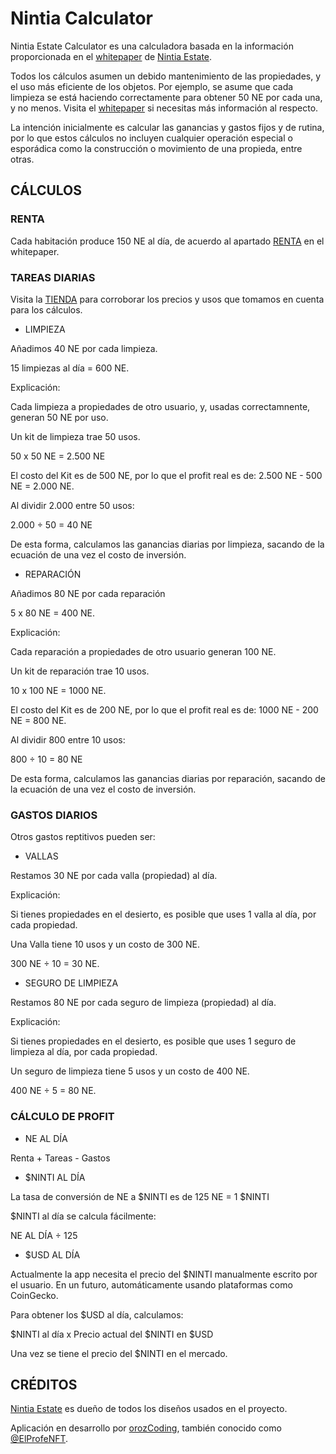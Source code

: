 # Nintia Calculator

Nintia Estate Calculator es una calculadora basada en la información proporcionada en el [whitepaper](https://whitepaper.nintiaestate.com/v/espanol/) de [Nintia Estate](https://nintiaestate.com/).

Todos los cálculos asumen un debido mantenimiento de las propiedades, y el uso más eficiente de los objetos. Por ejemplo, se asume que cada limpieza se está haciendo correctamente para obtener 50 NE por cada una, y no menos. Visita el [whitepaper](https://whitepaper.nintiaestate.com/v/espanol/) si necesitas más información al respecto.

La intención inicialmente es calcular las ganancias y gastos fijos y de rutina, por lo que estos cálculos no incluyen cualquier operación especial o esporádica como la construcción o movimiento de una propieda, entre otras.

## CÁLCULOS

### RENTA

Cada habitación produce 150 NE al día, de acuerdo al apartado [RENTA](https://whitepaper.nintiaestate.com/v/espanol/farming/rent) en el whitepaper.

### TAREAS DIARIAS

Visita la [TIENDA](https://game.nintiaestate.com/game/store) para corroborar los precios y usos que tomamos en cuenta para los cálculos.

- LIMPIEZA

Añadimos 40 NE por cada limpieza.

15 limpiezas al día = 600 NE.

Explicación:

Cada limpieza a propiedades de otro usuario, y, usadas correctamnente, generan 50 NE por uso.

Un kit de limpieza trae 50 usos.

50 x 50 NE = 2.500 NE

El costo del Kit es de 500 NE, por lo que el profit real es de:
2.500 NE - 500 NE = 2.000 NE.

Al dividir 2.000 entre 50 usos:

2.000 ÷ 50 = 40 NE

De esta forma, calculamos las ganancias diarias por limpieza, sacando de la ecuación de una vez el costo de inversión.

- REPARACIÓN

Añadimos 80 NE por cada reparación

5 x 80 NE = 400 NE.

Explicación:

Cada reparación a propiedades de otro usuario generan 100 NE.

Un kit de reparación trae 10 usos.

10 x 100 NE = 1000 NE.

El costo del Kit es de 200 NE, por lo que el profit real es de:
1000 NE - 200 NE = 800 NE.

Al dividir 800 entre 10 usos:

800 ÷ 10 = 80 NE

De esta forma, calculamos las ganancias diarias por reparación, sacando de la ecuación de una vez el costo de inversión.


### GASTOS DIARIOS

Otros gastos reptitivos pueden ser:

- VALLAS

Restamos 30 NE por cada valla (propiedad) al día.

Explicación:

Si tienes propiedades en el desierto, es posible que uses 1 valla al día, por cada propiedad.

Una Valla tiene 10 usos y un costo de 300 NE.

300 NE ÷ 10 = 30 NE.

- SEGURO DE LIMPIEZA

Restamos 80 NE por cada seguro de limpieza (propiedad) al día.

Explicación:

Si tienes propiedades en el desierto, es posible que uses 1 seguro de limpieza al día, por cada propiedad.

Un seguro de limpieza tiene 5 usos y un costo de 400 NE.

400 NE ÷ 5 = 80 NE.


### CÁLCULO DE PROFIT

- NE AL DÍA

Renta + Tareas - Gastos

- $NINTI AL DÍA

La tasa de conversión de NE a $NINTI es de 125 NE = 1 $NINTI

$NINTI al día se calcula fácilmente:

NE AL DÍA ÷ 125

- $USD AL DÍA

Actualmente la app necesita el precio del $NINTI manualmente escrito por el usuario. En un futuro, automáticamente usando plataformas como CoinGecko.

Para obtener los $USD al día, calculamos:

$NINTI al día x Precio actual del $NINTI en $USD

Una vez se tiene el precio del $NINTI en el mercado.

## CRÉDITOS

[Nintia Estate](https://nintiaestate.com/) es dueño de todos los diseños usados en el proyecto.

Aplicación en desarrollo por [orozCoding](https://github.com/orozCoding), también conocido como [@ElProfeNFT](https://twitter.com/ElProfeNFT).


